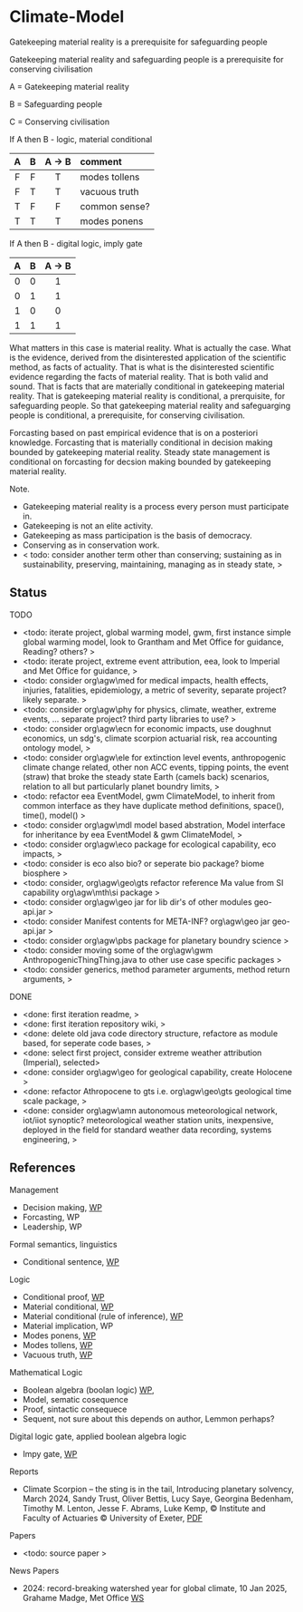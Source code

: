 # Climate-Model

Gatekeeping material reality is a prerequisite for safeguarding people

Gatekeeping material reality and safeguarding people is a prerequisite for conserving civilisation

A = Gatekeeping material reality

B = Safeguarding people

C = Conserving civilisation

If A then B - logic, material conditional

| A | B | A -> B | comment |
| :-: | :-: | :-: | :---- |
| F | F | T | modes tollens |
| F | T | T | vacuous truth |
| T | F | F | common sense? |
| T | T | T | modes ponens |

If A then B - digital logic, imply gate

| A | B | A -> B |
| :-: | :-: | :-: |
| 0 | 0 | 1 |
| 0 | 1 | 1 |
| 1 | 0 | 0 |
| 1 | 1 | 1 |

What matters in this case is material reality. What is actually the case. What is the evidence, derived from the disinterested application of the scientific method, as facts of actuality. That is what is the disinterested scientific evidence regarding the facts of material reality. That is both valid and sound. That is facts that are materially conditional in gatekeeping material reality. That is gatekeeping material reality is conditional, a prerquisite, for safeguarding people. So that gatekeeping material reality and safeguarging people is conditional, a prerequisite, for conserving civilisation.

Forcasting based on past empirical evidence that is on a posteriori knowledge. Forcasting that is materially conditional in decision making bounded by gatekeeping material reality. Steady state management is conditional on forcasting for decsion making bounded by gatekeeping material reality. 

Note. 
* Gatekeeping material reality is a process every person must participate in.
* Gatekeeping is not an elite activity.
* Gatekeeping as mass participation is the basis of democracy.
* Conserving as in conservation work.
* < todo: consider another term other than conserving; sustaining as in sustainability, preserving, maintaining, managing as in steady state, >

## Status

TODO
* <todo: iterate project, global warming model, gwm, first instance simple global warming model, look to Grantham and Met Office for guidance, Reading? others? >
* <todo: iterate project, extreme event attribution, eea, look to Imperial and Met Office for guidance,  >
* <todo: consider org\agw\med for medical impacts, health effects, injuries, fatalities, epidemiology, a metric of severity, separate project? likely separate. >
* <todo: consider org\agw\phy for physics, climate, weather, extreme events, ... separate project? third party libraries to use? >
* <todo: consider org\agw\ecn for economic impacts, use doughnut economics, un sdg's, climate scorpion actuarial risk, rea accounting ontology model,  >
* <todo: consider org\agw\ele for extinction level events, anthropogenic climate change related, other non ACC events, tipping points, the event (straw) that broke the steady state Earth (camels back) scenarios, relation to all but particularly planet boundry limits,  >
* <todo: refactor eea EventModel, gwm ClimateModel, to inherit from common interface as they have duplicate method definitions, space(), time(), model() >
* <todo: consider org\agw\mdl model based abstration, Model interface for inheritance by eea EventModel & gwm ClimateModel, >
* <todo: consider org\agw\eco package for ecological capability, eco impacts, >
* <todo: consider is eco also bio? or seperate bio package? biome biosphere >
* <todo: consider, org\agw\geo\gts refactor reference Ma value from SI capability org\agw\mth\si package >
* <todo: consider org\agw\geo jar for lib dir's of other modules geo-api.jar >
* <todo: consider Manifest contents for META-INF? org\agw\geo jar geo-api.jar >
* <todo: consider org\agw\pbs package for planetary boundry science >
* <todo: consider moving some of the org\agw\gwm AnthropogenicThingThing.java to other use case specific packages >
* <todo: consider generics, method parameter arguments, method return arguments, >

DONE
* <done: first iteration readme, >
* <done: first iteration repository wiki, >
* <done: delete old java code directory structure, refactore as module based, for seperate code bases, >
* <done: select first project, consider extreme weather attribution (Imperial), selected>
* <done: consider org\agw\geo for geological capability, create Holocene >
* <done: refactor Athropocene to gts i.e. org\agw\geo\gts geological time scale package, >
* <done: consider org\agw\amn autonomous meteorological network, iot/iiot synoptic? meteorological weather station units, inexpensive, deployed in the field for standard weather data recording, systems engineering, >

## References

Management
* Decision making, [WP](https://en.wikipedia.org/wiki/Decision-making)
* Forcasting, WP
* Leadership, WP

Formal semantics, linguistics
* Conditional sentence, [WP](https://en.wikipedia.org/wiki/Conditional_sentence)

Logic
* Conditional proof, [WP](https://en.wikipedia.org/wiki/Conditional_proof)
* Material conditional, [WP](https://en.wikipedia.org/wiki/Material_conditional)
* Material conditional (rule of inference), [WP](https://en.wikipedia.org/wiki/Material_implication_(rule_of_inference))
* Material implication, WP
* Modes ponens, [WP](https://en.wikipedia.org/wiki/Modus_ponens)
* Modes tollens, [WP](https://en.wikipedia.org/wiki/Modus_tollens)
* Vacuous truth, [WP](https://en.wikipedia.org/wiki/Vacuous_truth)

Mathematical Logic
* Boolean algebra (boolan logic) [WP](https://en.wikipedia.org/wiki/Boolean_algebra),
* Model, sematic cosequence
* Proof, sintactic consequece
* Sequent, not sure about this depends on author, Lemmon perhaps?

Digital logic gate, applied boolean algebra logic
* Impy gate, [WP](https://en.wikipedia.org/wiki/IMPLY_gate)

Reports
* Climate Scorpion – the sting is in the tail, Introducing planetary solvency, March 2024, Sandy Trust, Oliver Bettis, Lucy Saye, Georgina Bedenham, Timothy M. Lenton, Jesse F. Abrams, Luke Kemp, © Institute and Faculty of Actuaries © University of Exeter, [PDF](https://actuaries.org.uk/media/g1qevrfa/climate-scorpion.pdf)

Papers
* <todo: source paper >

News Papers
* 2024: record-breaking watershed year for global climate, 10 Jan 2025, Grahame Madge, Met Office [WS](https://www.metoffice.gov.uk/about-us/news-and-media/media-centre/weather-and-climate-news/2025/2024-record-breaking-watershed-year-for-global-climate)

